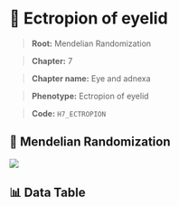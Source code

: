 # 🧪 Ectropion of eyelid

> **Root:** Mendelian Randomization

> **Chapter:** 7  

> **Chapter name:** Eye and adnexa

> **Phenotype:** Ectropion of eyelid  

> **Code:** `H7_ECTROPION`

## 🧬 Mendelian Randomization  

<img src="/MR/Figures/Forward/H7_ECTROPION.png"/>

## 📊 Data Table

<CsvTableMRF src="/MR_Data/Forward/H7_ECTROPION.csv"/>
